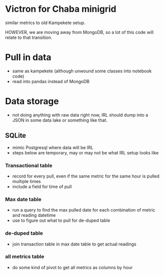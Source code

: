# Victron for Chaba minigrid

similar metrics to old Kampekete setup.

HOWEVER, we are moving away from MongoDB, so a lot of this code will relate to that transition.

# Pull in data

 - same as kampekete (although unwound some classes into notebook code)
 - read into pandas instead of MongoDB
 
# Data storage

 - not doing anything with raw data right now, IRL should dump into a JSON in some data lake or something like that.
 
## SQLite

 - mimic Postgresql where data will be IRL
 - steps below are temporary, may or may not be what IRL setup looks like
 
### Transactional table

 - record for every pull, even if the same metric for the same hour is pulled multiple times
 - include a field for time of pull
 
### Max date table

 - run a query to find the max pulled date for each combination of metric and reading datetime
 - use to figure out what to pull for de-duped table
 
### de-duped table

 - join transaction table in max date table to get actual readings


### all metrics table

 - do some kind of pivot to get all metrics as columns by hour
 
